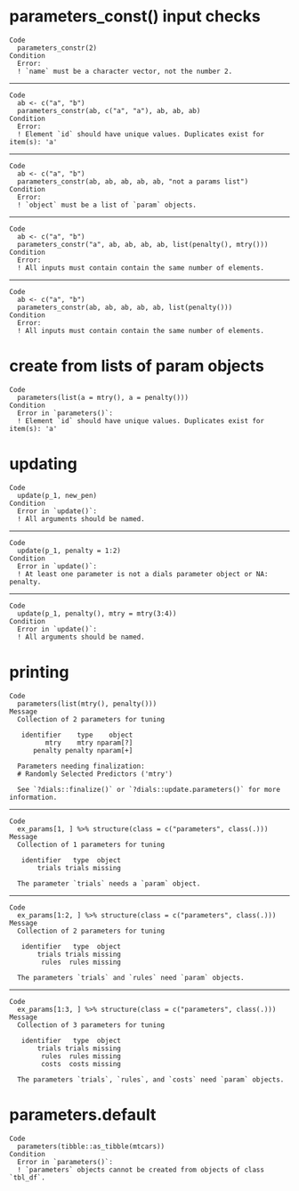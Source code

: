 # parameters_const() input checks

    Code
      parameters_constr(2)
    Condition
      Error:
      ! `name` must be a character vector, not the number 2.

---

    Code
      ab <- c("a", "b")
      parameters_constr(ab, c("a", "a"), ab, ab, ab)
    Condition
      Error:
      ! Element `id` should have unique values. Duplicates exist for item(s): 'a'

---

    Code
      ab <- c("a", "b")
      parameters_constr(ab, ab, ab, ab, ab, "not a params list")
    Condition
      Error:
      ! `object` must be a list of `param` objects.

---

    Code
      ab <- c("a", "b")
      parameters_constr("a", ab, ab, ab, ab, list(penalty(), mtry()))
    Condition
      Error:
      ! All inputs must contain contain the same number of elements.

---

    Code
      ab <- c("a", "b")
      parameters_constr(ab, ab, ab, ab, ab, list(penalty()))
    Condition
      Error:
      ! All inputs must contain contain the same number of elements.

# create from lists of param objects

    Code
      parameters(list(a = mtry(), a = penalty()))
    Condition
      Error in `parameters()`:
      ! Element `id` should have unique values. Duplicates exist for item(s): 'a'

# updating

    Code
      update(p_1, new_pen)
    Condition
      Error in `update()`:
      ! All arguments should be named.

---

    Code
      update(p_1, penalty = 1:2)
    Condition
      Error in `update()`:
      ! At least one parameter is not a dials parameter object or NA: penalty.

---

    Code
      update(p_1, penalty(), mtry = mtry(3:4))
    Condition
      Error in `update()`:
      ! All arguments should be named.

# printing

    Code
      parameters(list(mtry(), penalty()))
    Message
      Collection of 2 parameters for tuning
      
       identifier    type    object
             mtry    mtry nparam[?]
          penalty penalty nparam[+]
      
      Parameters needing finalization:
      # Randomly Selected Predictors ('mtry')
      
      See `?dials::finalize()` or `?dials::update.parameters()` for more information.

---

    Code
      ex_params[1, ] %>% structure(class = c("parameters", class(.)))
    Message
      Collection of 1 parameters for tuning
      
       identifier   type  object
           trials trials missing
      
      The parameter `trials` needs a `param` object.
      

---

    Code
      ex_params[1:2, ] %>% structure(class = c("parameters", class(.)))
    Message
      Collection of 2 parameters for tuning
      
       identifier   type  object
           trials trials missing
            rules  rules missing
      
      The parameters `trials` and `rules` need `param` objects.
      

---

    Code
      ex_params[1:3, ] %>% structure(class = c("parameters", class(.)))
    Message
      Collection of 3 parameters for tuning
      
       identifier   type  object
           trials trials missing
            rules  rules missing
            costs  costs missing
      
      The parameters `trials`, `rules`, and `costs` need `param` objects.
      

# parameters.default

    Code
      parameters(tibble::as_tibble(mtcars))
    Condition
      Error in `parameters()`:
      ! `parameters` objects cannot be created from objects of class `tbl_df`.

